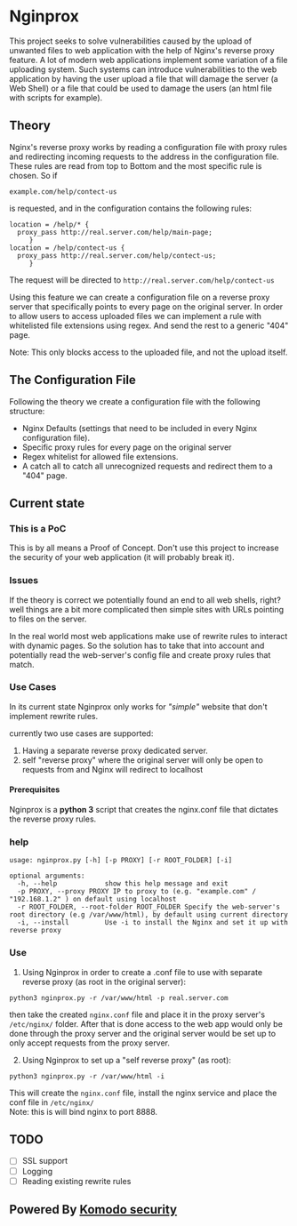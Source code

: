 # Nginprox

This project seeks to solve vulnerabilities caused by the upload of unwanted files to web application with the help of Nginx's reverse proxy feature.
A lot of modern web applications implement some variation of a file uploading system. Such systems can introduce vulnerabilities to the web application by having the user upload a file that will damage the server (a Web Shell) or a file that could be used to damage the users (an html file with scripts for example).


## Theory

Nginx's reverse proxy works by reading a configuration file with proxy rules and redirecting incoming requests to the address in the configuration file.
These rules are read from top to Bottom and the most specific rule is chosen.
So if
```
example.com/help/contect-us
```
is requested, and in the configuration contains the following rules:
```
location = /help/* {
  proxy_pass http://real.server.com/help/main-page;
     }
location = /help/contect-us {
  proxy_pass http://real.server.com/help/contect-us;
     }
```
The request will be directed to `http://real.server.com/help/contect-us`

Using this feature we can create a configuration file on a reverse proxy server that specifically points to every page on the original server. In order to allow users to access uploaded files we can implement a rule with whitelisted file extensions using regex. And send the rest to a generic "404" page.

Note: This only blocks access to the uploaded file, and not the upload itself.


## The Configuration File

Following the theory we create a configuration file with the following structure:
- Nginx Defaults (settings that need to be included in every Nginx configuration file).
- Specific proxy rules for every page on the original server
- Regex whitelist for allowed file extensions.
- A catch all to catch all unrecognized requests and redirect them to a "404" page.

## Current state

### This is a PoC

This is by all means a Proof of Concept. Don't use this project to increase the security of your web application (it will probably break it).

### Issues

If the theory is correct we potentially found an end to all web shells, right? well things are a bit more complicated then simple sites with URLs pointing to files on the server.

In the real world most web applications make use of rewrite rules to interact with dynamic pages. So the solution has to take that into account and potentially read  the web-server's config file and create proxy rules that match.


### Use Cases

In its current state Nginprox only works for _"simple"_ website that don't implement rewrite rules.

currently two use cases are supported:

1. Having a separate reverse proxy dedicated server.
2. self "reverse proxy" where the original server will only be open to requests from and Nginx will redirect to localhost

#### Prerequisites

Nginprox is a **python 3** script  that creates the nginx.conf file that dictates the reverse proxy rules.

### help

```
usage: nginprox.py [-h] [-p PROXY] [-r ROOT_FOLDER] [-i]

optional arguments:
  -h, --help            show this help message and exit
  -p PROXY, --proxy PROXY IP to proxy to (e.g. "example.com" / "192.168.1.2" ) on default using localhost
  -r ROOT_FOLDER, --root-folder ROOT_FOLDER Specify the web-server's root directory (e.g /var/www/html), by default using current directory
  -i, --install         Use -i to install the Nginx and set it up with reverse proxy
```

### Use

1. Using Nginprox in order to create a .conf file to use with separate reverse proxy (as root in the original server):
```
python3 nginprox.py -r /var/www/html -p real.server.com
```
then take the created `nginx.conf` file and place it in the proxy server's `/etc/nginx/` folder. After that is done access to the web app would only be done through the proxy server and the original server would be set up to only accept requests from the proxy server.

2. Using Nginprox to set up a "self reverse proxy" (as root):
```
python3 nginprox.py -r /var/www/html -i
```
This will create the `nginx.conf` file, install the nginx service and place the conf file in `/etc/nginx/` </br>Note: this is will bind nginx to port 8888.


## TODO

- [ ] SSL support
- [ ] Logging
- [ ] Reading existing rewrite rules

## Powered By [Komodo security](http://komodosec.com)

